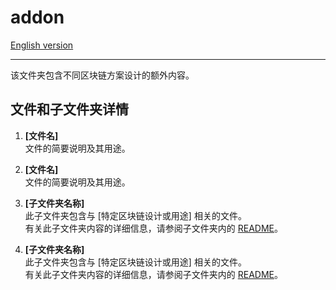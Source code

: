# addon

[English version](README.md)

---

该文件夹包含不同区块链方案设计的额外内容。

## 文件和子文件夹详情

1. **[文件名]**  
   文件的简要说明及其用途。

2. **[文件名]**  
   文件的简要说明及其用途。

3. **[子文件夹名称]**  
   此子文件夹包含与 [特定区块链设计或用途] 相关的文件。  
   有关此子文件夹内容的详细信息，请参阅子文件夹内的 [README](./[子文件夹名称]/README.md)。

4. **[子文件夹名称]**  
   此子文件夹包含与 [特定区块链设计或用途] 相关的文件。  
   有关此子文件夹内容的详细信息，请参阅子文件夹内的 [README](./[子文件夹名称]/README.md)。